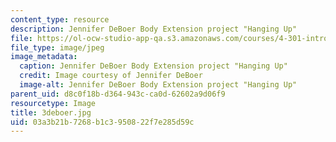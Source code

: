 ```yaml
---
content_type: resource
description: Jennifer DeBoer Body Extension project "Hanging Up"
file: https://ol-ocw-studio-app-qa.s3.amazonaws.com/courses/4-301-introduction-to-the-visual-arts-spring-2007/03a3b21b7268b1c3950822f7e285d59c_3deboer.jpg
file_type: image/jpeg
image_metadata:
  caption: Jennifer DeBoer Body Extension project "Hanging Up"
  credit: Image courtesy of Jennifer DeBoer
  image-alt: Jennifer DeBoer Body Extension project "Hanging Up"
parent_uid: d8c0f18b-d364-943c-ca0d-62602a9d06f9
resourcetype: Image
title: 3deboer.jpg
uid: 03a3b21b-7268-b1c3-9508-22f7e285d59c
---
```

